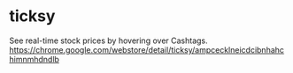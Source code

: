# ticksy
See real-time stock prices by hovering over Cashtags. https://chrome.google.com/webstore/detail/ticksy/ampcecklneicdcibnhahchimnmhdndlb
